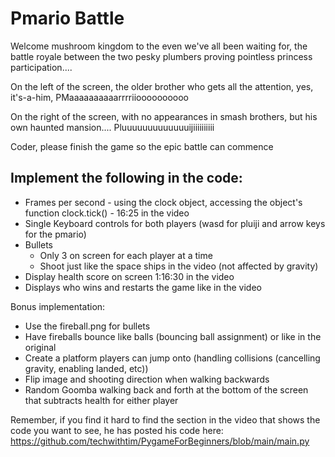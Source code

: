 Pmario Battle
===
Welcome mushroom kingdom to the even we've all been waiting for, the battle royale between the two pesky plumbers proving pointless princess participation....

On the left of the screen, the older brother who gets all the attention, yes, it's-a-him, PMaaaaaaaaaarrrriioooooooooo

On the right of the screen, with no appearances in smash brothers, but his own haunted mansion.... Pluuuuuuuuuuuuuijiiiiiiiiii

Coder, please finish the game so the epic battle can commence


Implement the following in the code:
-----
* Frames per second - using the clock object, accessing the object's function clock.tick() - 16:25 in the video
* Single Keyboard controls for both players (wasd for pluiji and arrow keys for the pmario)
* Bullets
    * Only 3 on screen for each player at a time
    * Shoot just like the space ships in the video (not affected by gravity)
* Display health score on screen 1:16:30 in the video
* Displays who wins and restarts the game like in the video

Bonus implementation: 
* Use the fireball.png for bullets
* Have fireballs bounce like balls (bouncing ball assignment) or like in the original
* Create a platform players can jump onto (handling collisions (cancelling gravity, enabling landed, etc))
* Flip image and shooting direction when walking backwards
* Random Goomba walking back and forth at the bottom of the screen that subtracts health for either player


Remember, if you find it hard to find the section in the video that shows the code you want to see, he has posted his code here: https://github.com/techwithtim/PygameForBeginners/blob/main/main.py
